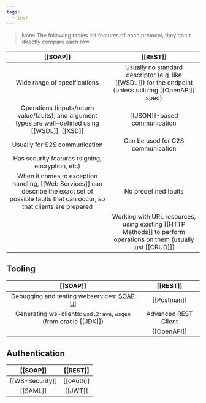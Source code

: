 ```yaml
---
tags:
  - tech
---
```


> Note: The following tables list features of each protocol, they don't directly compare each row.

|                                                                     [[SOAP]]                                                                     |                                                     [[REST]]                                                      |
| :----------------------------------------------------------------------------------------------------------------------------------------------: | :---------------------------------------------------------------------------------------------------------------: |
|                                                           Wide range of specifications                                                           |     Usually no standard descriptor (e.g. like [[WSDL]]) for the endpoint (unless utilizing [[OpenAPI]] spec)      |
|                       Operations (inputs/return value/faults), and argument types are well-defined using [[WSDL]], [[XSD]]                       |                                           [[JSON]]-based communication                                            |
|                                                          Usually for S2S communication                                                           |                                         Can be used for C2S communication                                         |
|                                                 Has security features (signing, encryption, etc)                                                 |                                                                                                                   |
| When it comes to exception handling, [[Web Services]] can describe the exact set of possible faults that can occur, so that clients are prepared |                                               No predefined faults                                                |
|                                                                                                                                                  | Working with URL resources, using existing [[HTTP Methods]] to perform operations on them (usually just [[CRUD]]) |

## Tooling

|                               [[SOAP]]                                |       [[REST]]       |
| :-------------------------------------------------------------------: | :------------------: |
| Debugging and testing webservices: [SOAP UI](https://www.soapui.org/) |     [[Postman]]      |
|     Generating ws-clients: `wsdl2java`, `wsgen` (from oracle [[JDK]])     | Advanced REST Client |
|                                                                       |     [[OpenAPI]]      |

## Authentication

|    [[SOAP]]     | [[REST]]  |
| :-------------: | :-------: |
| [[WS-Security]] | [[oAuth]] |
|    [[SAML]]     |  [[JWT]]  |

